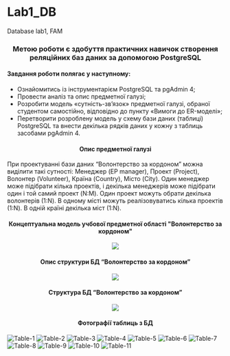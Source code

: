 # Lab1_DB
Database lab1, FAM


<h3 align="center">Метою роботи є здобуття практичних навичок створення реляційних баз даних за допомогою PostgreSQL</h3>

<h4>Завдання роботи полягає у наступному:</h4>
<ul>
<li>Ознайомитись із інструментарієм PostgreSQL та pgAdmin 4;</li>
<li>Провести аналіз та опис предметної галузі;</li>
<li>Розробити модель «сутність-зв’язок» предметної галузі, обраної студентом самостійно, відповідно до пункту «Вимоги до ER-моделі»;</li>
<li>Перетворити розроблену модель у схему бази даних (таблиці) PostgreSQL та внести декілька рядків даних у кожну з таблиць засобами pgAdmin 4.</li>
  </ul>

<h4 align="center">Опис предметної галузі</h4>
При проектуванні бази даних “Волонтерство за кордоном” можна виділити такі сутності: Менеджер (EP manager), Проект (Project), Волонтер (Volunteer), Країна (Country), Місто (City).
Один менеджер може підібрати кілька проектів, і  декілька менеджерів може підібрати один і той самий проект (N:M).
Один проект можуть обрати декілька волонтерів (1:N).
В одному місті  можуть реалізовуватись кілька проектів (1:N).
В одній країні декілька міст (1:N).


<h4 align="center">Концептуальна модель учбової предметної області "Волонтерство за кордоном"</h4>
<p align="center">
<img src=images/er_scheme.png/>
</p>
<h4 align="center">Опис структури БД “Волонтерство за кордоном”</h4>

<p align="center">
<img src=images/table_info.png/>
</p>
<h4 align="center">Структура БД “Волонтерство за кордоном”</h4>
<p align="center">
<img src=images/tables.png/>
</p>

<h4 align="center">Фотографії таблиць з БД</h4>

![Table-1](images/1.png)
![Table-2](images/2.png)
![Table-3](images/3.png)
![Table-4](images/4.png)
![Table-5](images/5.png)
![Table-6](images/6.png)
![Table-7](images/7.png)
![Table-8](images/8.png)
![Table-9](images/9.png)
![Table-10](images/10.png)
![Table-11](images/11.png)
